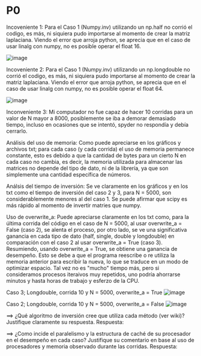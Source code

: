 # P0
Incoveniente 1: Para el Caso 1 (Numpy.inv) utilizando un np.half no corrió el codigo, es más, ni siquiera pudo importarse al momento de crear la matriz laplaciana. Viendo el error que arroja python, se aprecia que en el caso de usar linalg con numpy, no es posible operar el float 16.

![image](https://user-images.githubusercontent.com/89056734/129997478-b018b813-8ae8-4775-9959-3cc862d650c2.png)

Incoveniente 2: Para el Caso 1 (Numpy.inv) utilizando un np.longdouble no corrió el codigo, es más, ni siquiera pudo importarse al momento de crear la matriz laplaciana. Viendo el error que arroja python, se aprecia que en el caso de usar linalg con numpy, no es posible operar el float 64.

![image](https://user-images.githubusercontent.com/89056734/129997533-6bd8445f-9128-4f11-a791-f58a07604baf.png)

Inconveniente 3: Mi computador no fue capaz de hacer 10 corridas para un valor de N mayor a 8000, posiblemente se iba a demorar demasiado tiempo, incluso en ocasiones que se intentó, spyder no respondía y debía cerrarlo.

Análisis del uso de memoria: Como puede apreciarse en los gráficos y archivos txt; para cada caso (y cada corrida) el uso de memoria permanece constante, esto es debido a que la cantidad de bytes para un cierto N en cada caso no cambia, es decir, la memoria utilizada para almacenar las matrices no depende del tipo de dato, ni de la librería, ya que son simplemente una cantidad específica de números.

Análsis del tiempo de inversión: Se ve claramente en los gráficos y en los txt como el tiempo de inversión del caso 2 y 3, para N = 5000, son considerablemente menores al del caso 1. Se puede afirmar que scipy es más rápido al momento de invertir matries que numpy.

Uso de overwrite_a: Puede apreciarse claramente en los txt como, para la última corrida del código en el caso de N = 5000, al usar overwrite_a = False (caso 2), se alenta el proceso, por otro lado, se ve una significativa ganancia en cada tipo de dato (half, single, double y longdouble) en comparación con el caso 2 al usar overwrite_a = True (caso 3). Resumiendo, usando overwrite_a = True, se obtiene una ganancia de desempeño. Esto se debe a que el programa reescribe o re utiliza la memoria anterior para escribir la nueva, lo que se traduce en un modo de optimizar espacio. Tal vez no es "mucho" tiempo más, pero si consideramos procesos iteraivos muy repetidos, uno podría ahorrarse minutos y hasta horas de trabajo y esferzo de la CPU.

Caso 3; Longdouble, corrida 10 y N = 5000, overwrite_a = True
![image](https://user-images.githubusercontent.com/89056734/129997659-7e669850-1165-423a-83b4-b83c30988c32.png)

Caso 2; Longdouble, corrida 10 y N = 5000, overwrite_a = False
![image](https://user-images.githubusercontent.com/89056734/129997716-4ac6449e-28aa-4257-b1b2-44efd117d401.png)

==> ¿Qué algoritmo de inversión cree que utiliza cada método (ver wiki)? Justifique claramente su respuesta. 
Respuesta:

==> ¿Como incide el paralelismo y la estructura de caché de su procesador en el desempeño en cada caso? Justifique su comentario en base al uso de procesadores y memoria observado durante las corridas. 
Respuesta:

